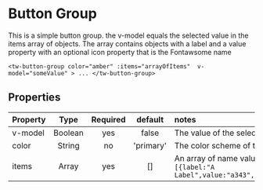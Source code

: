 # Button Group

This is a simple button group. the v-model equals the selected value in the items array of objects. The array contains objects with a label and a value property with an optional icon property that is the Fontawsome name

```vue
<tw-button-group color="amber" :items="arrayOfItems"  v-model="someValue" > ... </tw-button-group>
```
## Properties

| Property    |  Type   | Required |  default  | notes                                                                          |
|:------------|:-------:|:--------:|:---------:|:-------------------------------------------------------------------------------|
| v-model     | Boolean |   yes    |   false   | The value of the selected item                                                 |
| color       | String  |    no    | 'primary' | The color scheme of the button group                                           |
| items       |  Array  |   yes    |    []     | An array of name value objects `[{label:"A Label",value:"a343",icon:"circle"}]` |

